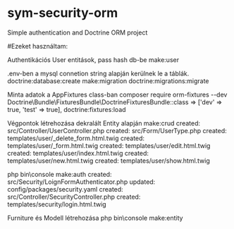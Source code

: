 # sym-security-orm
Simple authentication and Doctrine ORM project

#Ezeket használtam:

Authentikációs User entitások, pass hash db-be
	make:user

.env-ben a mysql connetion string alapján kerülnek le a táblák.
	doctrine:database:create
	make:migration
	doctrine:migrations:migrate


Minta adatok a AppFixtures class-ban 
	composer require orm-fixtures --dev
	Doctrine\Bundle\FixturesBundle\DoctrineFixturesBundle::class => ['dev' => true, 'test' => true],
	doctrine:fixtures:load

Végpontok létrehozása dekralált Entity alapján 
	make:crud
		created: src/Controller/UserController.php
		created: src/Form/UserType.php
		created: templates/user/_delete_form.html.twig
		created: templates/user/_form.html.twig
		created: templates/user/edit.html.twig
		created: templates/user/index.html.twig
		created: templates/user/new.html.twig
		created: templates/user/show.html.twig

php bin\console 
	make:auth
		created: src/Security/LoignFormAuthenticator.php
		updated: config/packages/security.yaml
		created: src/Controller/SecurityController.php
		created: templates/security/login.html.twig

Furniture és Modell létrehozása
php bin\console make:entity
